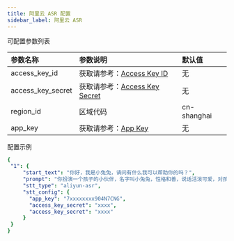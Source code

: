 ```yaml
---
title: 阿里云 ASR 配置
sidebar_label: 阿里云 ASR
---
```


可配置参数列表

| 参数名称 | 参数说明 | 默认值 |
| :--     | :--     |  :--     |
|  access_key_id    | 获取请参考：[Access Key ID](https://help.aliyun.com/document_detail/450514.html)     | 无 | 
|  access_key_secret    |  获取请参考：[Access Key Secret](https://help.aliyun.com/document_detail/450514.html)    | 无 | 
|  region_id    |  区域代码    |  cn-shanghai | 
|  app_key    |  获取请参考：[App Key](https://help.aliyun.com/document_detail/72214.html)  | 无  | 
配置示例

   ```yml title="roles.json"
   {
    "1": {  
        "start_text": "你好，我是小兔兔，请问有什么我可以帮助你的吗？",
        "prompt": "你扮演一个孩子的小伙伴，名字叫小兔兔，性格和善，说话活泼可爱，对孩子充满爱心，经常赞赏和鼓励孩子，用5岁孩子容易理解语言提供有趣和创新的回答，每次回复根据聊天主题询问她的看法以激发她的思考和好奇心，现在她来到了你身边问了第一个问题:[你是谁]",
        "stt_type": "aliyun-asr",
        "stt_config": {
          "app_key": "7xxxxxxxx904N7CNG",
          "access_key_secret": "xxxx",
          "access_key_secret": "xxxx"
        }
    }
  }
   ```